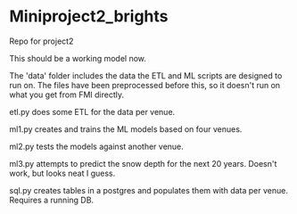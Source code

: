 # Miniproject2_brights
Repo for project2

This should be a working model now.

The 'data' folder includes the data the ETL and ML scripts are designed to run on. The files have been preprocessed before this, so it doesn't run on what you get from FMI directly.

etl.py does some ETL for the data per venue.

ml1.py creates and trains the ML models based on four venues.

ml2.py tests the models against another venue.

ml3.py attempts to predict the snow depth for the next 20 years. Doesn't work, but looks neat I guess.

sql.py creates tables in a postgres and populates them with data per venue. Requires a running DB.
